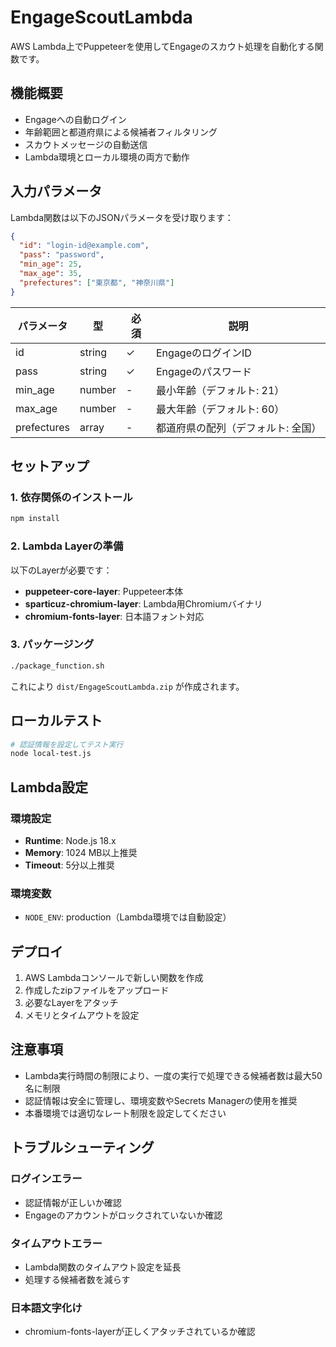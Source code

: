 # EngageScoutLambda

AWS Lambda上でPuppeteerを使用してEngageのスカウト処理を自動化する関数です。

## 機能概要

- Engageへの自動ログイン
- 年齢範囲と都道府県による候補者フィルタリング
- スカウトメッセージの自動送信
- Lambda環境とローカル環境の両方で動作

## 入力パラメータ

Lambda関数は以下のJSONパラメータを受け取ります：

```json
{
  "id": "login-id@example.com",
  "pass": "password",
  "min_age": 25,
  "max_age": 35,
  "prefectures": ["東京都", "神奈川県"]
}
```

| パラメータ | 型 | 必須 | 説明 |
|-----------|-----|------|------|
| id | string | ✓ | EngageのログインID |
| pass | string | ✓ | Engageのパスワード |
| min_age | number | - | 最小年齢（デフォルト: 21） |
| max_age | number | - | 最大年齢（デフォルト: 60） |
| prefectures | array | - | 都道府県の配列（デフォルト: 全国） |

## セットアップ

### 1. 依存関係のインストール

```bash
npm install
```

### 2. Lambda Layerの準備

以下のLayerが必要です：
- **puppeteer-core-layer**: Puppeteer本体
- **sparticuz-chromium-layer**: Lambda用Chromiumバイナリ
- **chromium-fonts-layer**: 日本語フォント対応

### 3. パッケージング

```bash
./package_function.sh
```

これにより `dist/EngageScoutLambda.zip` が作成されます。

## ローカルテスト

```bash
# 認証情報を設定してテスト実行
node local-test.js
```

## Lambda設定

### 環境設定
- **Runtime**: Node.js 18.x
- **Memory**: 1024 MB以上推奨
- **Timeout**: 5分以上推奨

### 環境変数
- `NODE_ENV`: production（Lambda環境では自動設定）

## デプロイ

1. AWS Lambdaコンソールで新しい関数を作成
2. 作成したzipファイルをアップロード
3. 必要なLayerをアタッチ
4. メモリとタイムアウトを設定

## 注意事項

- Lambda実行時間の制限により、一度の実行で処理できる候補者数は最大50名に制限
- 認証情報は安全に管理し、環境変数やSecrets Managerの使用を推奨
- 本番環境では適切なレート制限を設定してください

## トラブルシューティング

### ログインエラー
- 認証情報が正しいか確認
- Engageのアカウントがロックされていないか確認

### タイムアウトエラー
- Lambda関数のタイムアウト設定を延長
- 処理する候補者数を減らす

### 日本語文字化け
- chromium-fonts-layerが正しくアタッチされているか確認